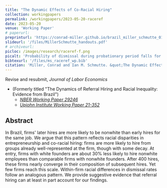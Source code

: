 ```yaml
---
title: "The Dynamic Effects of Co-Racial Hiring"
collection: workingpapers
permalink: /workingpapers/2023-05-20-raceref
date: 2023-05-20
venue: 'Working Paper'
# paperurl: 
preprinturl: 'https://conrad-miller.github.io/brazil_miller_schmutte_011823.pdf'
slideurl: '/files/MillerSchmutte_handouts.pdf'
# archiveurl: 
picloc: /images/research/raceref-f.png
picalt: 'Probability of dismissal during probationary period falls for hires who overlapped in another job with an incumbent worker at their new firm'
bibtexurl: '/files/ms_raceref_wp.bib'
citation: 'Miller, Conrad and Ian M. Schmutte. &quot;The Dynamic Effects of Co-Racial Hiring.&quot;, January 2023.'
---
```


Revise and resubmit, *Journal of Labor Economics*

* (Formerly titled "The Dynamics of Referral Hiring and Racial Inequality: Evidence from Brazil")
  * [*NBER Working Paper 29246*](https://www.nber.org/papers/w29246)
  * [*Upjohn Institute Working Paper 21-352*](https://research.upjohn.org/up_workingpapers/352/)

## Abstract

 In Brazil, firms' later hires are more likely to be nonwhite than early hires for the same job. We argue that this pattern reflects racial disparities in entrepreneurship and co-racial hiring: firms are more likely to hire from groups already well-represented at the firm, though with some decay. At entry, firms with white founders are about 30% less likely to hire nonwhite employees than comparable firms with nonwhite founders. After 400 hires, these firms nearly converge in their composition of subsequent hires. Yet few firms reach this scale. Within-firm racial differences in dismissal rates follow an analogous pattern. We provide suggestive evidence that referral hiring can at least in part account for our findings.